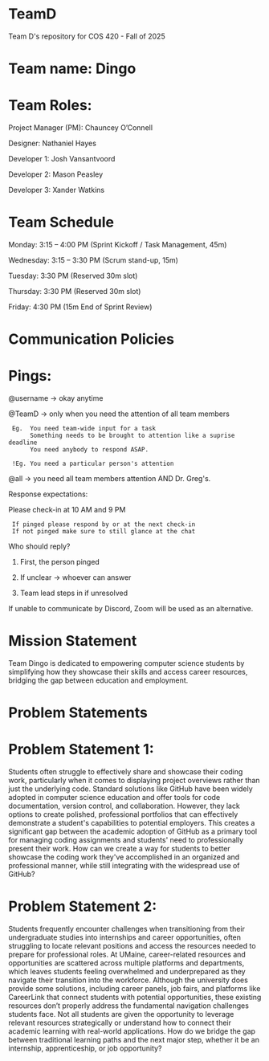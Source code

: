 # TeamD
Team D's repository for COS 420 - Fall of 2025

# Team name: Dingo

# Team Roles:

Project Manager (PM): Chauncey O’Connell

Designer: Nathaniel Hayes

Developer 1: Josh Vansantvoord

Developer 2: Mason Peasley

Developer 3: Xander Watkins

# Team Schedule

Monday: 3:15 – 4:00 PM (Sprint Kickoff / Task Management, 45m)

Wednesday: 3:15 – 3:30 PM (Scrum stand-up, 15m)

Tuesday: 3:30 PM (Reserved 30m slot)

Thursday: 3:30 PM (Reserved 30m slot)

Friday: 4:30 PM (15m End of Sprint Review)

# Communication Policies

# Pings:

@username -> okay anytime

@TeamD -> only when you need the attention of all team members

     Eg.  You need team-wide input for a task
          Something needs to be brought to attention like a suprise deadline
          You need anybody to respond ASAP.
     
     !Eg. You need a particular person's attention

@all -> you need all team members attention AND Dr. Greg's.

Response expectations:

Please check-in at 10 AM and 9 PM
     
     If pinged please respond by or at the next check-in
     If not pinged make sure to still glance at the chat

Who should reply?

  1. First, the person pinged

  2. If unclear -> whoever can answer

  3. Team lead steps in if unresolved

If unable to communicate by Discord, Zoom will be used as an alternative. 

# Mission Statement

Team Dingo is dedicated to empowering computer science students by simplifying how they showcase their skills and access career resources, bridging the gap between education and employment.

# Problem Statements

# Problem Statement 1:
Students often struggle to effectively share and showcase their coding work, particularly when it comes to displaying project overviews rather than just the underlying code. Standard solutions like GitHub have been widely adopted in computer science education and offer tools for code documentation, version control, and collaboration. However, they lack options to create polished, professional portfolios that can effectively demonstrate a student's capabilities to potential employers. This creates a significant gap between the academic adoption of GitHub as a primary tool for managing coding assignments and students' need to professionally present their work.
How can we create a way for students to better showcase the coding work they've accomplished in an organized and professional manner, while still integrating with the widespread use of GitHub?

# Problem Statement 2:
Students frequently encounter challenges when transitioning from their undergraduate studies into internships and career opportunities, often struggling to locate relevant positions and access the resources needed to prepare for professional roles. At UMaine, career-related resources and opportunities are scattered across multiple platforms and departments, which leaves students feeling overwhelmed and underprepared as they navigate their transition into the workforce. Although the university does provide some solutions, including career panels, job fairs, and platforms like CareerLink that connect students with potential opportunities, these existing resources don’t properly address the fundamental navigation challenges students face. Not all students are given the opportunity to leverage relevant resources strategically or understand how to connect their academic learning with real-world applications.
How do we bridge the gap between traditional learning paths and the next major step, whether it be an internship, apprenticeship, or job opportunity?
